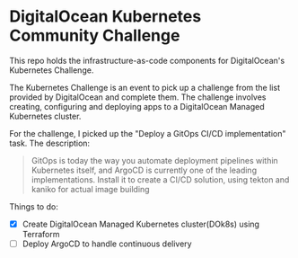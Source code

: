 # DigitalOcean Kubernetes Community Challenge

This repo holds the infrastructure-as-code components for DigitalOcean's Kubernetes Challenge.

The Kubernetes Challenge is an event to pick up a challenge from the list provided by DigitalOcean and complete them. The challenge involves creating, configuring and deploying apps to a DigitalOcean Managed Kubernetes cluster. 

For the challenge, I picked up the "Deploy a GitOps CI/CD implementation" task. The description:

> GitOps is today the way you automate deployment pipelines within Kubernetes itself, and ArgoCD  is currently one of the leading implementations. Install it to create a CI/CD solution, using tekton and kaniko for actual image building

Things to do:

- [x] Create DigitalOcean Managed Kubernetes cluster(DOk8s) using Terraform
- [ ] Deploy ArgoCD to handle continuous delivery
